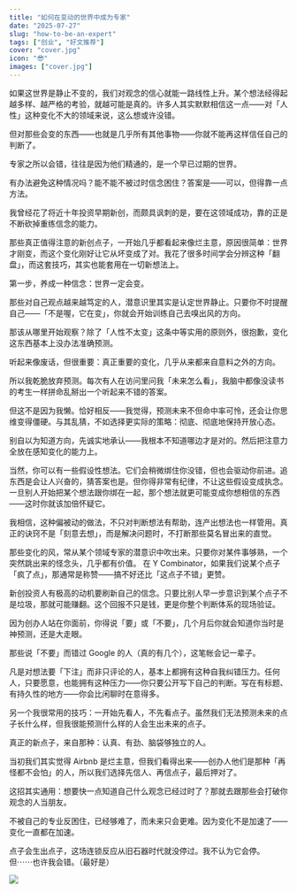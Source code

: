 ```yaml
---
title: "如何在变动的世界中成为专家"
date: "2025-07-27"
slug: "how-to-be-an-expert"
tags: ["创业", "好文推荐"]
cover: "cover.jpg"
icon: "😎"
images: ["cover.jpg"]
---
```

如果这世界是静止不变的，我们对观念的信心就能一路线性上升。某个想法经得起越多样、越严格的考验，就越可能是真的。许多人其实默默相信这一点——对「人性」这种变化不大的领域来说，这么想或许没错。



但对那些会变的东西——也就是几乎所有其他事物——你就不能再这样信任自己的判断了。



专家之所以会错，往往是因为他们精通的，是一个早已过期的世界。



有办法避免这种情况吗？能不能不被过时信念困住？答案是——可以，但得靠一点方法。



我曾经花了将近十年投资早期新创，而颇具讽刺的是，要在这领域成功，靠的正是不断砍掉重练信念的能力。



那些真正值得注意的新创点子，一开始几乎都看起来像烂主意，原因很简单：世界才刚变，而这个变化刚好让它从坏变成了对。我花了很多时间学会分辨这种「翻盘」，而这套技巧，其实也能套用在一切新想法上。



第一步，养成一种信念：世界一定会变。



那些对自己观点越来越笃定的人，潜意识里其实是认定世界静止。只要你不时提醒自己——「不是喔，它在变」，你就会开始训练自己去嗅出风的方向。



那该从哪里开始观察？除了「人性不太变」这条中等实用的原则外，很抱歉，变化这东西基本上没办法准确预测。



听起来像废话，但很重要：真正重要的变化，几乎从来都来自意料之外的方向。



所以我乾脆放弃预测。每次有人在访问里问我「未来怎么看」，我脑中都像没读书的考生一样拼命乱掰出一个听起来不错的答案。



但这不是因为我懒。恰好相反——我觉得，预测未来不但命中率可怜，还会让你思维变得僵硬。与其乱猜，不如选择更实际的策略：彻底、彻底地保持开放心态。



别自以为知道方向，先诚实地承认——我根本不知道哪边才是对的。然后把注意力全放在感知变化的能力上。



当然，你可以有一些假设性想法。它们会稍微绑住你没错，但也会驱动你前进。追东西是会让人兴奋的，猜答案也是。但你得非常有纪律，不让这些假设变成执念。
一旦别人开始把某个想法跟你绑在一起，那个想法就更可能变成你想相信的东西——这时你就该加倍怀疑它。



我相信，这种偏被动的做法，不只对判断想法有帮助，连产出想法也一样管用。真正的诀窍不是「刻意去想」，而是解决问题时，不打断那些莫名冒出来的直觉。



那些变化的风，常从某个领域专家的潜意识中吹出来。只要你对某件事够熟，一个突然跳出来的怪念头，几乎都有价值。
在 Y Combinator，如果我们说某个点子「疯了点」，那通常是称赞——搞不好还比「这点子不错」更赞。



新创投资人有极高的动机要刷新自己的信念。只要比别人早一步意识到某个点子不是垃圾，那就可能赚翻。这个回报不只是钱，更是你整个判断体系的现场验证。



因为创办人站在你面前，你得说「要」或「不要」，几个月后你就会知道你当时是神预测，还是大走眼。



那些说「不要」而错过 Google 的人（真的有几个），这笔帐会记一辈子。



凡是对想法要「下注」而非只评论的人，基本上都拥有这种自我纠错压力。任何人，只要愿意，也能拥有这种压力——你只要公开写下自己的判断。写在有标题、有持久性的地方——你会比闲聊时在意得多。



另一个我很常用的技巧：一开始先看人，不先看点子。虽然我们无法预测未来的点子长什么样，但我很能预测什么样的人会生出未来的点子。



真正的新点子，来自那种：认真、有劲、脑袋够独立的人。



当初我们其实觉得 Airbnb 是烂主意，但我们看得出来——创办人他们是那种「再怪都不会怕」的人，所以我们选择先信人、再信点子，最后押对了。



这招其实通用：想要快一点知道自己什么观念已经过时了？那就去跟那些会打破你观念的人当朋友。



不被自己的专业反困住，已经够难了，而未来只会更难。因为变化不是加速了——变化一直都在加速。



点子会生出点子，这场连锁反应从旧石器时代就没停过。我不认为它会停。
但⋯⋯也许我会错。（最好是）




![](https://prod-files-secure.s3.us-west-2.amazonaws.com/112d0858-5090-4d34-a606-b75eb8d65fd2/46476355-9cf3-4e99-9b7a-3531bc426380/1000202064.png?X-Amz-Algorithm=AWS4-HMAC-SHA256&X-Amz-Content-Sha256=UNSIGNED-PAYLOAD&X-Amz-Credential=ASIAZI2LB466WTYRARUA%2F20250920%2Fus-west-2%2Fs3%2Faws4_request&X-Amz-Date=20250920T172714Z&X-Amz-Expires=3600&X-Amz-Security-Token=IQoJb3JpZ2luX2VjEHUaCXVzLXdlc3QtMiJIMEYCIQDfV2v8sQ0kASOQXxB2CJWwDuTIaMa2z0VAOBIUlZbgkAIhAKSil%2FEowbh1yT6p4c%2FLqjL2uOvOACd0kwikgSrSTpgkKogECO7%2F%2F%2F%2F%2F%2F%2F%2F%2F%2FwEQABoMNjM3NDIzMTgzODA1IgxCHxpALHrC8rcBPIQq3AN4X%2BXMQ%2Biw5AWx6CnIba0SyVExTHLavK6YyVuWOJKPs%2FtDl2b9AncyhPlytQiCLmYuMwOc4QPlOEGO69Pk9ayVfztnuMQyrf5GrlVmCBK6HmIn2IP1HVc%2BT%2F0w5W5hs99eGR9dd79PWoQ2nRd%2BUPbPpYYgQwcPrvCCGcru%2BoE5lgnoCQQboyNZ0e8C7RF7wyRoSA49JIAOM7l8DqRTcAhcm0XAh6OS28dX8x7MnbEoSCtTeChUOTQ5KorWWyBk%2BnsA7S4srqPwtmvL%2Fy%2Fnd%2FAPaWR1Na9Sz%2BXI56ScBP73Z9rhJR00FGXl2C2hXAmV%2BkMxoyCeIEQ1U%2FOq5s3RoxeIJnl0PTMPMDvFuuuj8b94Pn2ZSrHErxw65CRE3n8Y5BXRNUWbP08LAKoBDQY2I%2Fg9xmjViNGsyHgcW4jBa%2BpK%2B1w7RfFAGVJqqGnxO7t94Bwr89rDe2eyY5KI2On1Nqh%2FUgxNPTv2ebGh8Xa%2FpgXLCWCgw8dV2Or13MHktrTDaWpZ5ulnm7GdxM%2FNAG6NQQhtSA3iRBb8ut56UpNCcdDh0z%2BWzF%2FzBfqhUIIzdWVC89DXNrrRHgcVMGOEAn%2B8cFx7GFckggG4MFbhtRLKwJHFKgIWkRiuan4O4VPTEzCuzLrGBjqkAVXxicN9eXlBG44Bl3LcU2yR52zpzVEegy4FGaPuAdCQkx%2B3GKIxvHR862kPhUEKxWn5IlCMIPzk6flHBXRaMHtiTlrVpbTSMUQzcF6s5uXGMNqsus1LWar0PXbJvVvcAKyLHe0KGE1Y%2FKEJpC47y%2BPb8sKdI%2FCMTArhHtfD%2BFyxJj%2BuOgsRR0uQLwcUIuiln24Unp1MOIITGOJrdWxGEENZtjLb&X-Amz-Signature=dedd9ad1ea2d8b4a501741e17431e841cdf3c660865e5d3c1b0e9f4313d198d8&X-Amz-SignedHeaders=host&x-amz-checksum-mode=ENABLED&x-id=GetObject)

